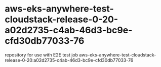 # aws-eks-anywhere-test-cloudstack-release-0-20-a02d2735-c4ab-46d3-bc9e-cfd30db77033-76
repository for use with E2E test job aws-eks-anywhere-test-cloudstack-release-0-20:a02d2735-c4ab-46d3-bc9e-cfd30db77033-76

